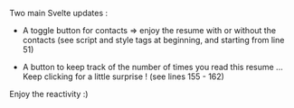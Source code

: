 Two main Svelte updates :
- A toggle button for contacts => enjoy the resume with or without the contacts (see script and style tags at beginning, and starting from line 51)

- A button to keep track of the number of times you read this resume ... Keep clicking for a little surprise ! (see lines 155 - 162)

Enjoy the reactivity :)